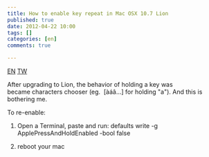 ```yaml
---
title: How to enable key repeat in Mac OSX 10.7 Lion
published: true
date: 2012-04-22 10:00
tags: []
categories: [en]
comments: true

---
```


<a href="{% link _posts/2012-04-22-how-to-enable-key-repeat-in-mac-osx-en.md %}" class="lang-btn lang-current">EN</a>
<a href="{% link _posts/2012-04-22-how-to-enable-key-repeat-in-mac-osx.md %}" class="lang-btn">TW</a>

After upgrading to Lion, the behavior of holding a key was became characters chooser (eg.  [àáâ...] for holding "a"). And this is bothering me.

To re-enable:

1. Open a Terminal, paste and run:
defaults write -g ApplePressAndHoldEnabled -bool false

2. reboot your mac
